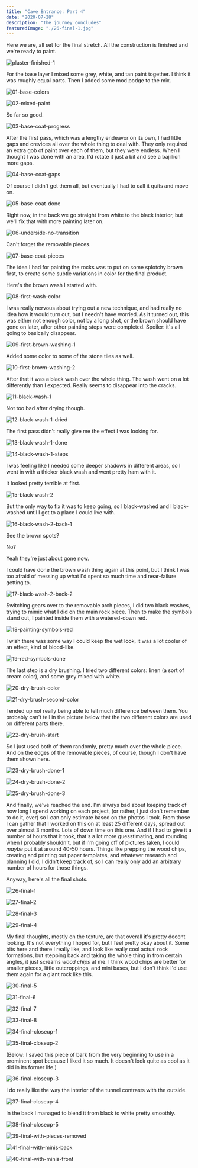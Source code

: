 ```yaml
---
title: "Cave Entrance: Part 4"
date: "2020-07-28"
description: "The journey concludes"
featuredImage: "./26-final-1.jpg"
---
```


Here we are, all set for the final stretch. All the construction is finished and we're ready to paint.

![plaster-finished-1](plaster-finished-1.jpg)

For the base layer I mixed some grey, white, and tan paint together. I think it was roughly equal parts. Then I added some mod podge to the mix.

![01-base-colors](01-base-colors.jpg)

![02-mixed-paint](02-mixed-paint.jpg)

So far so good.

![03-base-coat-progress](03-base-coat-progress.jpg)

After the first pass, which was a lengthy endeavor on its own, I had little gaps and crevices all over the whole thing to deal with. They only required an extra gob of paint over each of them, but they were endless. When I thought I was done with an area, I'd rotate it just a bit and see a bajillion more gaps.

![04-base-coat-gaps](04-base-coat-gaps.jpg)

Of course I didn't get them all, but eventually I had to call it quits and move on.

![05-base-coat-done](05-base-coat-done.jpg)

Right now, in the back we go straight from white to the black interior, but we'll fix that with more painting later on.

![06-underside-no-transition](06-underside-no-transition.jpg)

Can't forget the removable pieces.

![07-base-coat-pieces](07-base-coat-pieces.jpg)

The idea I had for painting the rocks was to put on some splotchy brown first, to create some subtle variations in color for the final product.

Here's the brown wash I started with.

![08-first-wash-color](08-first-wash-color.jpg)

I was really nervous about trying out a new technique, and had really no idea how it would turn out, but I needn't have worried. As it turned out, this was either not enough color, not by a long shot, or the brown should have gone on later, after other painting steps were completed. Spoiler: it's all going to basically disappear.

![09-first-brown-washing-1](09-first-brown-washing-1.jpg)

Added some color to some of the stone tiles as well.

![10-first-brown-washing-2](10-first-brown-washing-2.jpg)

After that it was a black wash over the whole thing. The wash went on a lot differently than I expected. Really seems to disappear into the cracks.

![11-black-wash-1](11-black-wash-1.jpg)

Not too bad after drying though.

![12-black-wash-1-dried](12-black-wash-1-dried.jpg)

The first pass didn't really give me the effect I was looking for.

![13-black-wash-1-done](13-black-wash-1-done.jpg)

![14-black-wash-1-steps](14-black-wash-1-steps.jpg)

I was feeling like I needed some deeper shadows in different areas, so I went in with a thicker black wash and went pretty ham with it.

It looked pretty terrible at first.

![15-black-wash-2](15-black-wash-2.jpg)

But the only way to fix it was to keep going, so I black-washed and I black-washed until I got to a place I could live with.

![16-black-wash-2-back-1](16-black-wash-2-back-1.jpg)

See the brown spots?

No?

Yeah they're just about gone now.

I could have done the brown wash thing again at this point, but I think I was too afraid of messing up what I'd spent so much time and near-failure getting to.

![17-black-wash-2-back-2](17-black-wash-2-back-2.jpg)

Switching gears over to the removable arch pieces, I did two black washes, trying to mimic what I did on the main rock piece. Then to make the symbols stand out, I painted inside them with a watered-down red.

![18-painting-symbols-red](18-painting-symbols-red.jpg)

I wish there was some way I could keep the wet look, it was a lot cooler of an effect, kind of blood-like.

![19-red-symbols-done](19-red-symbols-done.jpg)

The last step is a dry brushing. I tried two different colors: linen (a sort of cream color), and some grey mixed with white.

![20-dry-brush-color](20-dry-brush-color.jpg)

![21-dry-brush-second-color](21-dry-brush-second-color.jpg)

I ended up not really being able to tell much difference between them. You probably can't tell in the picture below that the two different colors are used on different parts there.

![22-dry-brush-start](22-dry-brush-start.jpg)

So I just used both of them randomly, pretty much over the whole piece. And on the edges of the removable pieces, of course, though I don't have them shown here.

![23-dry-brush-done-1](23-dry-brush-done-1.jpg)

![24-dry-brush-done-2](24-dry-brush-done-2.jpg)

![25-dry-brush-done-3](25-dry-brush-done-3.jpg)

And finally, we've reached the end. I'm always bad about keeping track of how long I spend working on each project, (or rather, I just don't remember to do it, ever) so I can only estimate based on the photos I took. From those I can gather that I worked on this on at least 25 different days, spread out over almost 3 months. Lots of down time on this one. And if I had to give it a number of hours that it took, that's a lot more guesstimating, and rounding when I probably shouldn't, but if I'm going off of pictures taken, I could _maybe_ put it at around 40-50 hours. Things like prepping the wood chips, creating and printing out paper templates, and whatever research and planning I did, I didn't keep track of, so I can really only add an arbitrary number of hours for those things.

Anyway, here's all the final shots.

![26-final-1](26-final-1.jpg)

![27-final-2](27-final-2.jpg)

![28-final-3](28-final-3.jpg)

![29-final-4](29-final-4.jpg)

My final thoughts, mostly on the texture, are that overall it's pretty decent looking. It's not everything I hoped for, but I feel pretty okay about it. Some bits here and there I really like, and look like really cool actual rock formations, but stepping back and taking the whole thing in from certain angles, it just screams _wood chips_ at me. I think wood chips are better for smaller pieces, little outcroppings, and mini bases, but I don't think I'd use them again for a giant rock like this.

![30-final-5](30-final-5.jpg)

![31-final-6](31-final-6.jpg)

![32-final-7](32-final-7.jpg)

![33-final-8](33-final-8.jpg)

![34-final-closeup-1](34-final-closeup-1.jpg)

![35-final-closeup-2](35-final-closeup-2.jpg)

(Below: I saved this piece of bark from the very beginning to use in a prominent spot because I liked it so much. It doesn't look quite as cool as it did in its former life.)

![36-final-closeup-3](36-final-closeup-3.jpg)

I do really like the way the interior of the tunnel contrasts with the outside.

![37-final-closeup-4](37-final-closeup-4.jpg)

In the back I managed to blend it from black to white pretty smoothly.

![38-final-closeup-5](38-final-closeup-5.jpg)

![39-final-with-pieces-removed](39-final-with-pieces-removed.jpg)

![41-final-with-minis-back](41-final-with-minis-back.jpg)

![40-final-with-minis-front](40-final-with-minis-front.jpg)